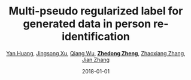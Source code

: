---
title: "Multi-pseudo regularized label for generated data in person re-identification"
collection: publications
permalink: /publication/Multi-ps2018
date: 2018-01-01
doi: 10.1109/TIP.2018.2874715
keywords: object re-identification,image retrieval,person re-id,person re-trieval,person search,
venue: 'IEEE Transactions on Image Processing (TIP)'
paperurl: 'https://zdzheng.xyz/files/TIP-08485730.pdf'
code: 'https://github.com/Huang-3/MpRL-for-person-re-ID'
author: '<a href="https://zdzheng.xyz/authors/Yan-Huang" class="author">Yan Huang</a>, <a href="https://zdzheng.xyz/authors/Jingsong-Xu" class="author">Jingsong Xu</a>, <a href="https://zdzheng.xyz/authors/Qiang-Wu" class="author">Qiang Wu</a>, <strong><a href="https://zdzheng.xyz/authors/Zhedong-Zheng" class="author">Zhedong Zheng</a></strong>, <a href="https://zdzheng.xyz/authors/Zhaoxiang-Zhang" class="author">Zhaoxiang Zhang</a>, <a href="https://zdzheng.xyz/authors/Jian-Zhang" class="author">Jian Zhang</a>'
sqlauthor: '[ {"@type": "Person","name":Yan Huang}, {"@type": "Person","name":Jingsong Xu}, {"@type": "Person","name":Qiang Wu}, {"@type": "Person","name":Zhedong Zheng}, {"@type": "Person","name":Zhaoxiang Zhang}, {"@type": "Person","name":Jian Zhang}, ]'
citation: ' Yan Huang,  Jingsong Xu,  Qiang Wu,  Zhedong Zheng,  Zhaoxiang Zhang,  Jian Zhang, &quot;Multi-pseudo regularized label for generated data in person re-identification.&quot; IEEE Transactions on Image Processing (TIP), 2018. DOI: 10.1109/TIP.2018.2874715'
pub_year: '2018'
bib: >
    @article{huang2018multi,<br>author = "Huang, Yan and Xu, Jingsong and Wu, Qiang and Zheng, Zhedong and Zhang, Zhaoxiang and Zhang, Jian",<br>doi = "10.1109/TIP.2018.2874715",<br>title = "Multi-pseudo regularized label for generated data in person re-identification",<br>journal = "IEEE Transactions on Image Processing (TIP)",<br>volume = "28",<br>number = "3",<br>pages = "1391--1403",<br>year = "2018",<br>url = "https://zdzheng.xyz/files/TIP-08485730.pdf",<br>code = "https://github.com/Huang-3/MpRL-for-person-re-ID",<br>publisher = "IEEE"
    }

---